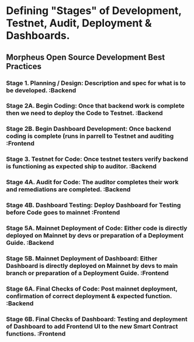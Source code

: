 # Defining "Stages" of Development, Testnet, Audit, Deployment & Dashboards.

## Morpheus Open Source Development Best Practices 

### Stage 1. Planning / Design: Description and spec for what is to be developed. :Backend

### Stage 2A. Begin Coding: Once that backend work is complete then we need to deploy the Code to Testnet. :Backend
### Stage 2B. Begin Dashboard Development: Once backend coding is complete (runs in parrell to Testnet and auditing :Frontend 

### Stage 3. Testnet for Code: Once testnet testers verify backend is functioning as expected ship to auditor. :Backend
### Stage 4A. Audit for Code: The auditor completes their work and remediations are completed. :Backend
### Stage 4B. Dashboard Testing: Deploy Dashboard for Testing before Code goes to mainnet :Frontend 

### Stage 5A. Mainnet Deployment of Code: Either code is directly deployed on Mainnet by devs or preparation of a Deployment Guide. :Backend
### Stage 5B. Mainnet Deployment of Dashboard: Either Dashboard is directly deployed on Mainnet by devs to main branch or preparation of a Deployment Guide. :Frontend

### Stage 6A. Final Checks of Code: Post mainnet deployment, confirmation of correct deployment & expected function. :Backend
### Stage 6B. Final Checks of Dashboard: Testing and deployment of Dashboard to add Frontend UI to the new Smart Contract functions. :Frontend

